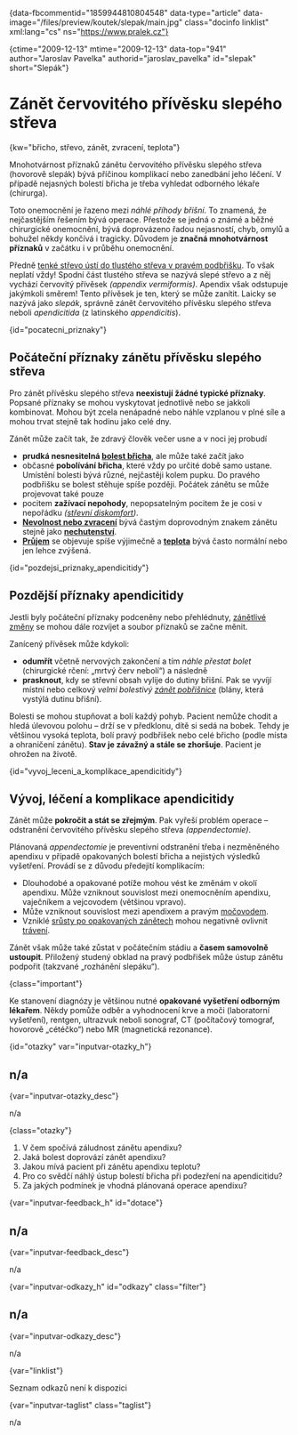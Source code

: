 
{data-fbcommentid="1859944810804548" data-type="article" data-image="/files/preview/koutek/slepak/main.jpg" class="docinfo linklist" xml:lang="cs" ns="https://www.pralek.cz"}

{ctime="2009-12-13" mtime="2009-12-13" data-top="941" author="Jaroslav Pavelka" authorid="jaroslav_pavelka" id="slepak" short="Slepák"}

# Zánět červovitého přívěsku slepého střeva

<!-- generated attribute kw by user_updatekw.sh on 2020-09-22, do not edit -->

{kw="břicho, střevo, zánět, zvracení, teplota"}

Mnohotvárnost příznaků zánětu červovitého přívěsku slepého střeva (hovorově slepák) bývá příčinou komplikací nebo zanedbání jeho léčení. V případě nejasných bolestí břicha je třeba vyhledat odborného lékaře (chirurga).

Toto onemocnění je řazeno mezi _náhlé příhody břišní_. To znamená, že nejčastějším řešením bývá operace. Přestože se jedná o známé a běžné chirurgické onemocnění, bývá doprovázeno řadou nejasností, chyb, omylů a bohužel někdy končívá i tragicky. Důvodem je **značná mnohotvárnost příznaků** v začátku i v průběhu onemocnění.

Předně [tenké střevo ústí do tlustého střeva v pravém podbřišku][1]. To však neplatí vždy! Spodní část tlustého střeva se nazývá slepé střevo a z něj vychází červovitý přívěsek _(appendix vermiformis)_. Apendix však odstupuje jakýmkoli směrem! Tento přívěsek je ten, který se může zanítit. Laicky se nazývá jako _slepák_, správně zánět červovitého přívěsku slepého střeva neboli _apendicitida_ (z latinského _appendicitis_).

{id="pocatecni\_priznaky"}

## Počáteční příznaky zánětu přívěsku slepého střeva

Pro zánět přívěsku slepého střeva **neexistují žádné typické příznaky**. Popsané příznaky se mohou vyskytovat jednotlivě nebo se jakkoli kombinovat. Mohou být zcela nenápadné nebo náhle vzplanou v plné síle a mohou trvat stejně tak hodinu jako celé dny.

Zánět může začít tak, že zdravý člověk večer usne a v noci jej probudí

  * **prudká nesnesitelná [bolest břicha][2]**, ale může také začít jako
  * občasné **pobolívání břicha**, které vždy po určité době samo ustane. Umístění bolesti bývá různé, nejčastěji kolem pupku. Do pravého podbřišku se bolest stěhuje spíše později. Počátek zánětu se může projevovat také pouze
  * pocitem **zažívací nepohody**, nepopsatelným pocitem že je cosi v nepořádku _([střevní diskomfort][3])_.
  * [**Nevolnost nebo zvracení**][4] bývá častým doprovodným znakem zánětu stejně jako **[nechutenství][5]**.
  * [**Průjem**][4] se objevuje spíše výjimečně a [**teplota**][6] bývá často normální nebo jen lehce zvýšená.

{id="pozdejsi\_priznaky\_apendicitidy"}

## Pozdější příznaky apendicitidy

Jestli byly počáteční příznaky podceněny nebo přehlédnuty, [zánětlivé změny][7] se mohou dále rozvíjet a soubor příznaků se začne měnit.

Zanícený přívěsek může kdykoli:

  * **odumřít** včetně nervových zakončení a tím _náhle přestat bolet_ (chirurgické rčení: „mrtvý červ nebolí“) a následně
  * **prasknout**, kdy se střevní obsah vylije do dutiny břišní. Pak se vyvíjí místní nebo celkový _velmi bolestivý [zánět pobřišnice][8]_ (blány, která vystýlá dutinu břišní). 

Bolesti se mohou stupňovat a bolí každý pohyb. Pacient nemůže chodit a hledá úlevovou polohu – drží se v předklonu, dítě si sedá na bobek. Tehdy je většinou vysoká teplota, bolí pravý podbřišek nebo celé břicho (podle místa a ohraničení zánětu). **Stav je závažný a stále se zhoršuje**. Pacient je ohrožen na životě.

{id="vyvoj\_leceni\_a\_komplikace\_apendicitidy"}

## Vývoj, léčení a komplikace apendicitidy

Zánět může **pokročit a stát se zřejmým**. Pak vyřeší problém operace – odstranění červovitého přívěsku slepého střeva _(appendectomie)_.

Plánovaná _appendectomie_ je preventivní odstranění třeba i nezměněného apendixu v případě opakovaných bolestí břicha a nejistých výsledků vyšetření. Provádí se z důvodu předejití komplikacím:

  * Dlouhodobé a opakované potíže mohou vést ke změnám v okolí apendixu. Může vzniknout souvislost mezi onemocněním apendixu, vaječníkem a vejcovodem (většinou vpravo).
  * Může vzniknout souvislost mezi apendixem a pravým [močovodem][9].
  * Vzniklé [srůsty po opakovaných zánětech][2] mohou negativně ovlivnit [trávení][1].

Zánět však může také zůstat v počátečním stádiu a **časem samovolně ustoupit**. Přiložený studený obklad na pravý podbřišek může ústup zánětu podpořit (takzvané „rozhánění slepáku“).

{class="important"}

Ke stanovení diagnózy je většinou nutné **opakované vyšetření odborným lékařem**. Někdy pomůže odběr a vyhodnocení krve a moči (laboratorní vyšetření), rentgen, ultrazvuk neboli sonograf, CT (počítačový tomograf, hovorově „cétéčko“) nebo MR (magnetická rezonance).

{id="otazky" var="inputvar-otazky_h"}

## n/a

{var="inputvar-otazky_desc"}

n/a

{class="otazky"}

  1. V čem spočívá záludnost zánětu apendixu?
  2. Jaká bolest doprovází zánět apendixu?
  3. Jakou mívá pacient při zánětu apendixu teplotu?
  4. Pro co svědčí náhlý ústup bolestí břicha při podezření na apendicitidu?
  5. Za jakých podmínek je vhodná plánovaná operace apendixu?

{var="inputvar-feedback_h" id="dotace"}

## n/a

{var="inputvar-feedback_desc"}

n/a

{var="inputvar-odkazy_h" id="odkazy" class="filter"}

## n/a

{var="inputvar-odkazy_desc"}

n/a

{var="linklist"}

Seznam odkazů není k dispozici

{var="inputvar-taglist" class="taglist"}

n/a

 [1]: zdrave_traveni
 [2]: ileus
 [3]: zlucove_kameny
 [4]: travici_potize
 [5]: mytus_o_rakovine
 [6]: teplota
 [7]: stadia_zanetu
 [8]: bakterie
 [9]: mocove_kameny

